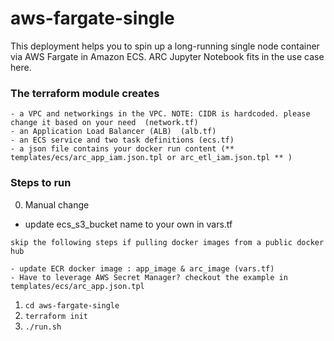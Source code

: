 # aws-fargate-single

This deployment helps you to spin up a long-running single node container via AWS Fargate in Amazon ECS. ARC Jupyter Notebook fits in the use case here. 

### The terraform module creates 

```
- a VPC and networkings in the VPC. NOTE: CIDR is hardcoded. please change it based on your need  (network.tf)
- an Application Load Balancer (ALB)  (alb.tf)
- an ECS service and two task definitions (ecs.tf)
- a json file contains your docker run content (** templates/ecs/arc_app_iam.json.tpl or arc_etl_iam.json.tpl ** )

```

### Steps to run

0. Manual change
- update ecs_s3_bucket name to your own in vars.tf 

```
skip the following steps if pulling docker images from a public docker hub 

- update ECR docker image : app_image & arc_image (vars.tf)
- Have to leverage AWS Secret Manager? checkout the example in templates/ecs/arc_app.json.tpl

```

1. `cd aws-fargate-single`
2. `terraform init`
3. `./run.sh` 


